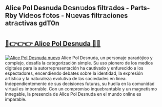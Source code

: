 ## Alice Pol Desnuda D𝚎sn𝚞dos filtr𝚊dos - Parts-Rby Vid𝚎os f𝚘tos - N𝚞evas filtr𝚊ciones atr𝚊ctivas gdT0n

# <h2><a href="http://mbbzz26.tromn.icu/?c=Alice+Pol+Desnuda">🔗👉👉👉 Alice Pol Desnuda 🔗🔗</a></h2>

[![Alice Pol Desnuda nuevo](https://i.imgur.com/pEAQMta.gif)](http://mbbzz26.tromn.icu/?c=Alice+Pol+Desnuda)
Alice Pol Desnuda, un personaje paradójico y complejo, desafía la categorización simple. Su uso pionero de los medios digitales para la autorrepresentación ha cautivado y enfurecido a los espectadores, encendiendo debates sobre la identidad, la expresión artística y la naturaleza evolutiva de las sociedades en línea. Independientemente de sus decisiones futuras, su huella en la comunidad virtual es imborrable. Con un compromiso inquebrantable y un magnetismo innegable, la presencia de Alice Pol Desnuda en el mundo online es imparable.
